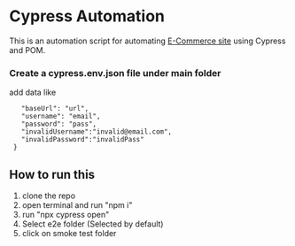# Cypress Automation
This is an automation script for automating [E-Commerce site](https://web-playground.ultralesson.com/account/login) using Cypress and POM.

### Create a cypress.env.json file under main folder
add data like
 ``` {
    "baseUrl": "url",
    "username": "email",
    "password": "pass",
    "invalidUsername":"invalid@email.com",
    "invalidPassword":"invalidPass"
  }
 ```

## How to run this
1. clone the repo
2. open terminal and run "npm i"
3. run "npx cypress open"
4. Select e2e folder (Selected by default)
5. click on smoke test folder
